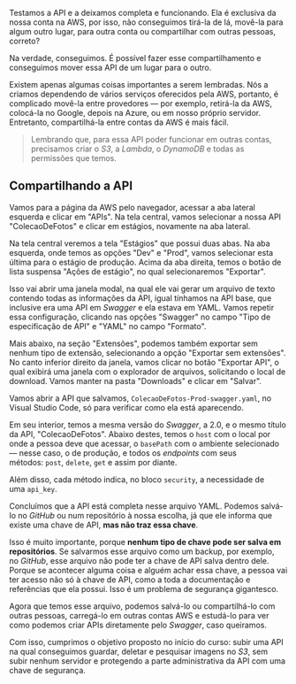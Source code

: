 Testamos a API e a deixamos completa e funcionando. Ela é exclusiva da nossa conta na AWS, por isso, não conseguimos tirá-la de lá, movê-la para algum outro lugar, para outra conta ou compartilhar com outras pessoas, correto?

Na verdade, conseguimos. É possível fazer esse compartilhamento e conseguimos mover essa API de um lugar para o outro.

Existem apenas algumas coisas importantes a serem lembradas. Nós a criamos dependendo de vários serviços oferecidos pela AWS, portanto, é complicado movê-la entre provedores — por exemplo, retirá-la da AWS, colocá-la no Google, depois na Azure, ou em nosso próprio servidor. Entretanto, compartilhá-la entre contas da AWS é mais fácil.

> Lembrando que, para essa API poder funcionar em outras contas, precisamos criar o _S3_, a _Lambda_, o _DynamoDB_ e todas as permissões que temos.

## Compartilhando a API

Vamos para a página da AWS pelo navegador, acessar a aba lateral esquerda e clicar em "APIs". Na tela central, vamos selecionar a nossa API "ColecaoDeFotos" e clicar em estágios, novamente na aba lateral.

Na tela central veremos a tela "Estágios" que possui duas abas. Na aba esquerda, onde temos as opções "Dev" e "Prod", vamos selecionar esta última para o estágio de produção. Acima da aba direita, temos o botão de lista suspensa "Ações de estágio", no qual selecionaremos "Exportar".

Isso vai abrir uma janela modal, na qual ele vai gerar um arquivo de texto contendo todas as informações da API, igual tínhamos na API base, que inclusive era uma API em _Swagger_ e ela estava em YAML. Vamos repetir essa configuração, clicando nas opções "Swagger" no campo "Tipo de especificação de API" e "YAML" no campo "Formato".

Mais abaixo, na seção "Extensões", podemos também exportar sem nenhum tipo de extensão, selecionando a opção "Exportar sem extensões". No canto inferior direito da janela, vamos clicar no botão "Exportar API", o qual exibirá uma janela com o explorador de arquivos, solicitando o local de download. Vamos manter na pasta "Downloads" e clicar em "Salvar".

Vamos abrir a API que salvamos, `ColecaoDeFotos-Prod-swagger.yaml`, no Visual Studio Code, só para verificar como ela está aparecendo.

Em seu interior, temos a mesma versão do _Swagger_, a 2.0, e o mesmo título da API, "ColecaoDeFotos". Abaixo destes, temos o `host` com o local por onde a pessoa deve que acessar, o `basePath` com o ambiente selecionado — nesse caso, o de produção, e todos os _endpoints_ com seus métodos: `post`, `delete`, `get` e assim por diante.

Além disso, cada método indica, no bloco `security`, a necessidade de uma `api_key`.

Concluímos que a API está completa nesse arquivo YAML. Podemos salvá-lo no _GitHub_ ou num repositório à nossa escolha, já que ele informa que existe uma chave de API, **mas não traz essa chave**.

Isso é muito importante, porque **nenhum tipo de chave pode ser salva em repositórios**. Se salvarmos esse arquivo como um backup, por exemplo, no _GitHub_, esse arquivo não pode ter a chave de API salva dentro dele. Porque se acontecer alguma coisa e alguém achar essa chave, a pessoa vai ter acesso não só à chave de API, como a toda a documentação e referências que ela possui. Isso é um problema de segurança gigantesco.

Agora que temos esse arquivo, podemos salvá-lo ou compartilhá-lo com outras pessoas, carregá-lo em outras contas AWS e estudá-lo para ver como podemos criar APIs diretamente pelo _Swagger_, caso queiramos.

Com isso, cumprimos o objetivo proposto no início do curso: subir uma API na qual conseguimos guardar, deletar e pesquisar imagens no _S3_, sem subir nenhum servidor e protegendo a parte administrativa da API com uma chave de segurança.